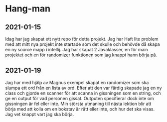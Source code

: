 # Hang-man
## 2021-01-15
Idag har jag skapat ett nytt repo för detta projekt. Jag har Haft lite problem med att mitt nya projekt inte startade som det skulle och behövde då skapa en ny source mapp i intellij. Jag har skapat 2 Javaklasser, en för main projektet och en för randomizer funktionen som jag knappt hann börja på.
## 2021-01-19
Jag har med hjälp av Magnus exempel skapat en randomizer som ska slumpa ett ord från en lista av ord.
Efter att den var färdig skapade jag en ny class och gjorde en scanner för att scanna in gissningen som en string, och ge en output för vad personen gissat. Outputen specifierar dock inte om gissningen är fel eller inte.
Min största utmaning till nästa lektion blir att börja med att kolla om en bokstav är rätt eller inte, och hur det ska visas. Jag vet knappt vart jag ska börja.
